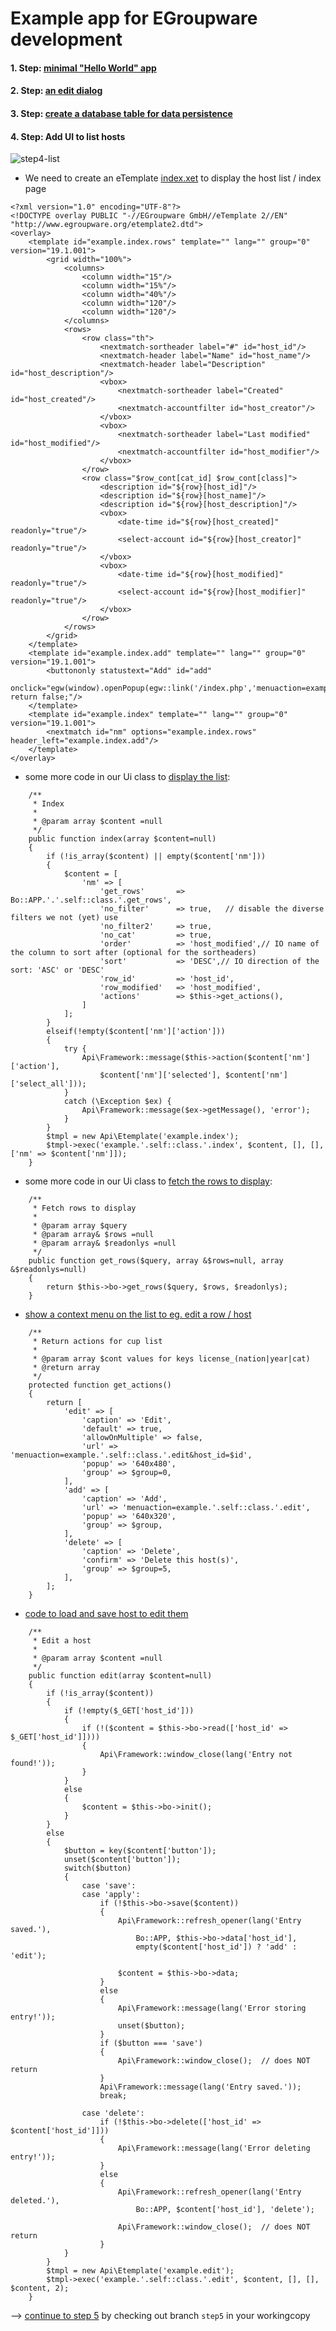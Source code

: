 # Example app for EGroupware development

#### 1. Step: [minimal "Hello World" app](https://github.com/EGroupware/example/tree/step1)
#### 2. Step: [an edit dialog](https://github.com/EGroupware/example/tree/step2)
#### 3. Step: [create a database table for data persistence](https://github.com/EGroupware/example/tree/step3)

#### 4. Step: Add UI to list hosts
![step4-list](https://user-images.githubusercontent.com/972180/68430023-95104f00-01af-11ea-92a7-060f4209dd0d.png)

* We need to create an eTemplate [index.xet](https://github.com/EGroupware/example/tree/step4/templates/default/index.xet) to display the host list / index page
```
<?xml version="1.0" encoding="UTF-8"?>
<!DOCTYPE overlay PUBLIC "-//EGroupware GmbH//eTemplate 2//EN" "http://www.egroupware.org/etemplate2.dtd">
<overlay>
	<template id="example.index.rows" template="" lang="" group="0" version="19.1.001">
		<grid width="100%">
			<columns>
				<column width="15"/>
				<column width="15%"/>
				<column width="40%"/>
				<column width="120"/>
				<column width="120"/>
			</columns>
			<rows>
				<row class="th">
					<nextmatch-sortheader label="#" id="host_id"/>
					<nextmatch-header label="Name" id="host_name"/>
					<nextmatch-header label="Description" id="host_description"/>
					<vbox>
						<nextmatch-sortheader label="Created" id="host_created"/>
						<nextmatch-accountfilter id="host_creator"/>
					</vbox>
					<vbox>
						<nextmatch-sortheader label="Last modified" id="host_modified"/>
						<nextmatch-accountfilter id="host_modifier"/>
					</vbox>
				</row>
				<row class="$row_cont[cat_id] $row_cont[class]">
					<description id="${row}[host_id]"/>
					<description id="${row}[host_name]"/>
					<description id="${row}[host_description]"/>
					<vbox>
						<date-time id="${row}[host_created]" readonly="true"/>
						<select-account id="${row}[host_creator]" readonly="true"/>
					</vbox>
					<vbox>
						<date-time id="${row}[host_modified]" readonly="true"/>
						<select-account id="${row}[host_modifier]" readonly="true"/>
					</vbox>
				</row>
			</rows>
		</grid>
	</template>
	<template id="example.index.add" template="" lang="" group="0" version="19.1.001">
		<buttononly statustext="Add" id="add"
			onclick="egw(window).openPopup(egw::link('/index.php','menuaction=example.EGroupware\\Example\\Ui.edit'),'640','480','_blank','example',null,true); return false;"/>
	</template>
	<template id="example.index" template="" lang="" group="0" version="19.1.001">
		<nextmatch id="nm" options="example.index.rows" header_left="example.index.add"/>
	</template>
</overlay>
```

* some more code in our Ui class to [display the list](https://github.com/EGroupware/example/tree/step4/src/Ui.php#L128):
```
	/**
	 * Index
	 *
	 * @param array $content =null
	 */
	public function index(array $content=null)
	{
		if (!is_array($content) || empty($content['nm']))
		{
			$content = [
				'nm' => [
					'get_rows'       =>	Bo::APP.'.'.self::class.'.get_rows',
					'no_filter'      => true,	// disable the diverse filters we not (yet) use
					'no_filter2'     => true,
					'no_cat'         => true,
					'order'          => 'host_modified',// IO name of the column to sort after (optional for the sortheaders)
					'sort'           => 'DESC',// IO direction of the sort: 'ASC' or 'DESC'
					'row_id'         => 'host_id',
					'row_modified'   => 'host_modified',
					'actions'        => $this->get_actions(),
				]
			];
		}
		elseif(!empty($content['nm']['action']))
		{
			try {
				Api\Framework::message($this->action($content['nm']['action'],
					$content['nm']['selected'], $content['nm']['select_all']));
			}
			catch (\Exception $ex) {
				Api\Framework::message($ex->getMessage(), 'error');
			}
		}
		$tmpl = new Api\Etemplate('example.index');
		$tmpl->exec('example.'.self::class.'.index', $content, [], [], ['nm' => $content['nm']]);
	}
```
* some more code in our Ui class to [fetch the rows to display](https://github.com/EGroupware/example/tree/step4/src/Ui.php#L111):
```
	/**
	 * Fetch rows to display
	 *
	 * @param array $query
	 * @param array& $rows =null
	 * @param array& $readonlys =null
	 */
	public function get_rows($query, array &$rows=null, array &$readonlys=null)
	{
		return $this->bo->get_rows($query, $rows, $readonlys);
	}
```
* [show a context menu on the list to eg. edit a row / host](https://github.com/EGroupware/example/tree/step4/src/Ui.php#L160)
```
	/**
	 * Return actions for cup list
	 *
	 * @param array $cont values for keys license_(nation|year|cat)
	 * @return array
	 */
	protected function get_actions()
	{
		return [
			'edit' => [
				'caption' => 'Edit',
				'default' => true,
				'allowOnMultiple' => false,
				'url' => 'menuaction=example.'.self::class.'.edit&host_id=$id',
				'popup' => '640x480',
				'group' => $group=0,
			],
			'add' => [
				'caption' => 'Add',
				'url' => 'menuaction=example.'.self::class.'.edit',
				'popup' => '640x320',
				'group' => $group,
			],
			'delete' => [
				'caption' => 'Delete',
				'confirm' => 'Delete this host(s)',
				'group' => $group=5,
			],
		];
	}
```

* [code to load and save host to edit them](https://github.com/EGroupware/example/tree/step4/src/Ui.php#L45)
```
	/**
	 * Edit a host
	 *
	 * @param array $content =null
	 */
	public function edit(array $content=null)
	{
		if (!is_array($content))
		{
			if (!empty($_GET['host_id']))
			{
				if (!($content = $this->bo->read(['host_id' => $_GET['host_id']])))
				{
					Api\Framework::window_close(lang('Entry not found!'));
				}
			}
			else
			{
				$content = $this->bo->init();
			}
		}
		else
		{
			$button = key($content['button']);
			unset($content['button']);
			switch($button)
			{
				case 'save':
				case 'apply':
					if (!$this->bo->save($content))
					{
						Api\Framework::refresh_opener(lang('Entry saved.'),
							Bo::APP, $this->bo->data['host_id'],
							empty($content['host_id']) ? 'add' : 'edit');

						$content = $this->bo->data;
					}
					else
					{
						Api\Framework::message(lang('Error storing entry!'));
						unset($button);
					}
					if ($button === 'save')
					{
						Api\Framework::window_close();	// does NOT return
					}
					Api\Framework::message(lang('Entry saved.'));
					break;

				case 'delete':
					if (!$this->bo->delete(['host_id' => $content['host_id']]))
					{
						Api\Framework::message(lang('Error deleting entry!'));
					}
					else
					{
						Api\Framework::refresh_opener(lang('Entry deleted.'),
							Bo::APP, $content['host_id'], 'delete');

						Api\Framework::window_close();	// does NOT return
					}
			}
		}
		$tmpl = new Api\Etemplate('example.edit');
		$tmpl->exec('example.'.self::class.'.edit', $content, [], [], $content, 2);
	}
```

--> [continue to step 5](https://github.com/EGroupware/example/tree/step5) by checking out branch ```step5``` in your workingcopy
